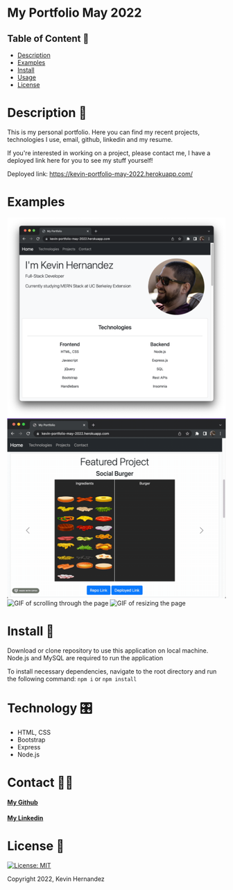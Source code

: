 # My Portfolio May 2022

## Table of Content 📕
* [Description](#description)
* [Examples](#examples)
* [Install](#install)
* [Usage](#usage)
* [License](#license)  
  
# Description 📝
This is my personal portfolio. Here you can find my recent projects, technologies I use, email, github, linkedin and my resume.

If you're interested in working on a project, please contact me, I have a deployed link here for you to see my stuff yourself!

Deployed link: https://kevin-portfolio-may-2022.herokuapp.com/

# Examples 

![Image of the deployed link](/readme/01-main.png)
![GIF of the carousel images for featured project](/readme/02-burger.gif)
![GIF of scrolling through the page](/readme/03-scroll.gif)
![GIF of resizing the page](/readme/04-resize.gif)

# Install 💾
Download or clone repository to use this application on local machine.
Node.js and MySQL are required to run the application

To install necessary dependencies, navigate to the root directory and run the following command: `npm i` or `npm install`

# Technology 🎛
* HTML, CSS
* Bootstrap
* Express
* Node.js

# Contact 🧑‍💻

  #### [My Github](https://github.com/kh288)
  #### [My Linkedin](https://www.linkedin.com/in/kevin-hernandez-5a8243167)
  
  
# License 🪪
[![License: MIT](https://img.shields.io/badge/License-MIT-yellow.svg)](LICENSE)

Copyright 2022, Kevin Hernandez
